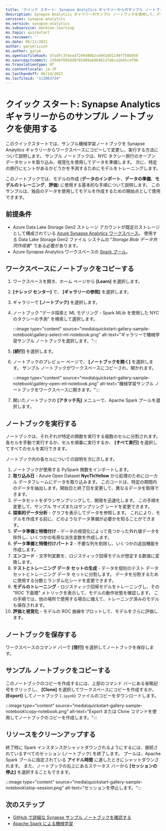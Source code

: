 ```yaml
---
title: 'クイック スタート: Synapse Analytics ギャラリーからのサンプル ノートブックを使用する'
description: Synapse Analytics ギャラリーのサンプル ノートブックを使用して、データを探索し、機械学習モデルを構築する方法について説明します。
services: synapse-analytics
ms.service: synapse-analytics
ms.subservice: machine-learning
ms.topic: quickstart
ms.reviewer: ''
ms.date: 06/11/2021
author: garyericson
ms.author: garye
ms.openlocfilehash: 3fadfc3fdead7249480b2ce841601149f750b958
ms.sourcegitcommit: 23040f695dd0785409ab964613fabca1645cef90
ms.translationtype: HT
ms.contentlocale: ja-JP
ms.lasthandoff: 06/14/2021
ms.locfileid: "112063734"
---
```

# <a name="quickstart-use-a-sample-notebook-from-the-synapse-analytics-gallery"></a>クイック スタート: Synapse Analytics ギャラリーからのサンプル ノートブックを使用する

このクイックスタートでは、サンプル機械学習ノートブックを Synapse Analytics ギャラリーからワークスペースにコピーして変更し、実行する方法について説明します。
サンプル ノートブックは、NYC タクシー旅行のオープン データセットを取り込み、視覚化を使用してデータを準備します。 次に、特定の旅行にヒントがあるかどうかを予測するためにモデルをトレーニングします。

このノートブックでは、モデルの作成 (**データのインポート**、**データの準備**、**モデルのトレーニング**、**評価**) に使用する基本的な手順について説明します。 このサンプルは、独自のデータを使用してモデルを作成するための開始点として使用できます。

## <a name="prerequisites"></a>前提条件

* Azure Data Lake Storage Gen2 ストレージ アカウントが既定のストレージとして構成されている [Azure Synapse Analytics ワークスペース](../get-started-create-workspace.md)。 使用する Data Lake Storage Gen2 ファイル システムの "*Storage Blob データ共同作成者*" である必要があります。
* Azure Synapse Analytics ワークスペースの [Spark プール](../get-started-analyze-spark.md)。

## <a name="copy-the-notebook-to-your-workspace"></a>ワークスペースにノートブックをコピーする

1. ワークスペースを開き、ホーム ページから **[Learn]** を選択します。
1. **[ナレッジ センター]** で、 **[ギャラリーの参照]** を選択します。
1. ギャラリーで **[ノートブック]** を選択します。
1. ノートブック "データ探索と ML モデリング - Spark MLib を使用した NYC のタクシーの予測" を検索して選択します。

   :::image type="content" source="media\quickstart-gallery-sample-notebook\gallery-select-ml-notebook.png" alt-text="ギャラリーで機械学習サンプル ノートブックを選択します。":::

1. **[続行]** を選択します。
1. ノートブックのプレビュー ページで、 **[ノートブックを開く]** を選択します。 サンプル ノートブックがワークスペースにコピーされ、開かれます。

    :::image type="content" source="media\quickstart-gallery-sample-notebook\gallery-open-ml-notebook.png" alt-text="機械学習サンプル ノートブックをワークスペースに開きます。":::

1. 開いたノートブックの **[アタッチ先]** メニューで、Apache Spark プールを選択します。

## <a name="run-the-notebook"></a>ノートブックを実行する

ノートブックは、それぞれが特定の関数を実行する複数のセルに分割されます。
各セルを手動で実行するか、セルを順番に実行するか、 **[すべて実行]** を選択してすべてのセルを実行できます。

ノートブック内の各セルについての説明を次に示します。

1. ノートブックが使用する PySpark 関数をインポートします。
1. **取り込み日** - Azure Open Dataset **NycTlcYellow** から処理のためにローカル データフレームにデータを取り込みます。 このコードは、特定の期間内のデータを抽出します。開始日と終了日を変更して、異なるデータを取得できます。
1. データセットをダウンサンプリングして、開発を迅速化します。 この手順を変更して、サンプル サイズまたはサンプリング シードを変更できます。
1. **探索的データ分析** - グラフを表示してデータを参照します。 これにより、モデルを作成する前に、どのようなデータ準備が必要かを知ることができます。
1. **データ準備と特徴付け** - データの視覚化によって見つかった外れ値データを除外し、いくつかの有用な派生変数を作成します。
1. **データ準備と特徴付けパート 2** - 不要な列を削除し、いくつかの追加機能を作成します。
1. **エンコード** - 文字列変数を、ロジスティック回帰モデルが想定する数値に変換します。
1. **テストとトレーニング データ セットの生成** - データを個別のテスト データ セットとトレーニング データ セットに分割します。 データを分割するために使用する分数とランダム化シードを変更できます。
1. **モデルのトレーニング** - ロジスティック回帰モデルをトレーニングし、その "ROC 下面積" メトリックを表示して、モデルの動作状態を確認します。 この手順では、他の場所で使用する場合に備えて、トレーニング済みのモデルも保存されます。
1. **評価と視覚化** - モデルの ROC 曲線をプロットして、モデルをさらに評価します。

## <a name="save-the-notebook"></a>ノートブックを保存する

ワークスペースのコマンド バーで **[発行]** を選択してノートブックを保存します。

## <a name="copying-the-sample-notebook"></a>サンプル ノートブックをコピーする

このノートブックのコピーを作成するには、上部のコマンド バーにある省略記号をクリックし、 **[Clone]** を選択してワークスペースにコピーを作成するか、 **[Export]** してノートブック (`.ipynb`) ファイルのコピーをダウンロードします。

:::image type="content" source="media\quickstart-gallery-sample-notebook\copy-notebook.png" alt-text="Export または Clone コマンドを使用してノートブックのコピーを作成します。":::

## <a name="clean-up-resources"></a>リソースをクリーンアップする

終了時に Spark インスタンスがシャットダウンされるようにするには、接続されているすべてのセッション (ノートブック) を終了します。 プールは、Apache Spark プールに指定されている **アイドル時間** に達したときにシャットダウンされます。 また、ノートブックの右上にあるステータス バーから **[セッションの停止]** を選択することもできます。

:::image type="content" source="media\quickstart-gallery-sample-notebook\stop-session.png" alt-text="セッションを停止します。":::

## <a name="next-steps"></a>次のステップ

* [GitHub で詳細な Synapse サンプル ノートブックを確認する](https://github.com/Azure-Samples/Synapse/tree/main/MachineLearning)
* [Apache Spark による機械学習](../spark/apache-spark-machine-learning-concept.md)
